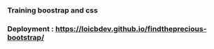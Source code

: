 ### Training boostrap and css

### Deployment : <https://loicbdev.github.io/findtheprecious-bootstrap/>
